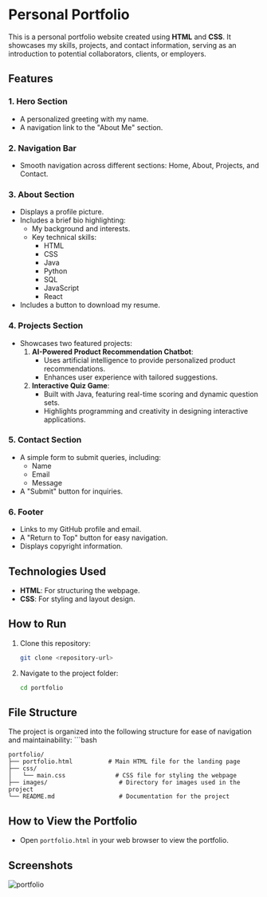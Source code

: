 # Personal Portfolio

This is a personal portfolio website created using **HTML** and **CSS**. It showcases my skills, projects, and contact information, serving as an introduction to potential collaborators, clients, or employers.

## Features

### 1. Hero Section
- A personalized greeting with my name.
- A navigation link to the "About Me" section.

### 2. Navigation Bar
- Smooth navigation across different sections: Home, About, Projects, and Contact.

### 3. About Section
- Displays a profile picture.
- Includes a brief bio highlighting:
  - My background and interests.
  - Key technical skills:
    - HTML
    - CSS
    - Java
    - Python
    - SQL
    - JavaScript
    - React
- Includes a button to download my resume.

### 4. Projects Section
- Showcases two featured projects:
  1. **AI-Powered Product Recommendation Chatbot**:
     - Uses artificial intelligence to provide personalized product recommendations.
     - Enhances user experience with tailored suggestions.
  2. **Interactive Quiz Game**:
     - Built with Java, featuring real-time scoring and dynamic question sets.
     - Highlights programming and creativity in designing interactive applications.

### 5. Contact Section
- A simple form to submit queries, including:
  - Name
  - Email
  - Message
- A "Submit" button for inquiries.

### 6. Footer
- Links to my GitHub profile and email.
- A "Return to Top" button for easy navigation.
- Displays copyright information.

## Technologies Used
- **HTML**: For structuring the webpage.
- **CSS**: For styling and layout design.

## How to Run
1. Clone this repository:
   ```bash
   git clone <repository-url>
2. Navigate to the project folder:
   ```bash
   cd portfolio

## File Structure

The project is organized into the following structure for ease of navigation and maintainability:
    ```bash
    
    portfolio/
    ├── portfolio.html          # Main HTML file for the landing page
    ├── css/
    │   └── main.css              # CSS file for styling the webpage
    ├── images/                    # Directory for images used in the project
    └── README.md                  # Documentation for the project

## How to View the Portfolio
- Open `portfolio.html` in your web browser to view the portfolio.

## Screenshots
![portfolio](https://github.com/user-attachments/assets/1151ad14-1af2-4024-aa67-67705b64ba81)
